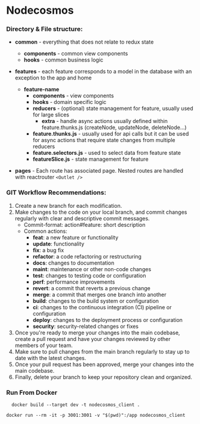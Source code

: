 # Nodecosmos

### Directory & File structure: 
*  **common** - everything that does not relate to redux state
   * **components** - common view components
   * **hooks** - common business logic

*  **features** - each feature corresponds to a model in the database with an exception to the app and home
   * **feature-name**
       *  **components** - view components
       *  **hooks** - domain specific logic
       *  **reducers** - (optional) state management for feature, usually used for large slices
          * **extra** - handle async actions usually defined within feature.thunks.js (createNode, updateNode, deleteNode...)
       *  **feature.thunks.js** - usually used for api calls but it can be used for async actions that require state changes from multiple reducers
       *  **feature.selectors.js** - used to select data from feature state
       *  **featureSlice.js** - state management for feature
*  **pages** - Each route has associated page. Nested routes are handled with reactrouter `<Outlet />`

### GIT Workflow Recommendations:

1) Create a new branch for each modification.
2) Make changes to the code on your local branch, and commit changes regularly with clear and descriptive commit messages.
   * Commit-format: action#feature: short description
   * Common actions:
     * **feat**: a new feature or functionality
     * **update**: functionality
     * **fix**: a bug fix
     * **refactor**: a code refactoring or restructuring
     * **docs**: changes to documentation
     * **maint**: maintenance or other non-code changes
     * **test**: changes to testing code or configuration
     * **perf**: performance improvements
     * **revert**: a commit that reverts a previous change
     * **merge**: a commit that merges one branch into another
     * **build**: changes to the build system or configuration
     * **ci**: changes to the continuous integration (CI) pipeline or configuration
     * **deploy**: changes to the deployment process or configuration
     * **security**: security-related changes or fixes
3) Once you're ready to merge your changes into the main codebase, create a pull request and have your changes reviewed by other members of your team.
4) Make sure to pull changes from the main branch regularly to stay up to date with the latest changes.
5) Once your pull request has been approved, merge your changes into the main codebase.
6) Finally, delete your branch to keep your repository clean and organized.

### Run From Docker
```shell
  docker build --target dev -t nodecosmos_client . 
```
```shell
docker run --rm -it -p 3001:3001 -v "$(pwd)":/app nodecosmos_client
```

